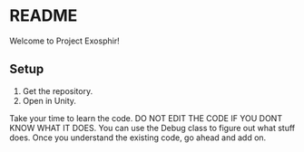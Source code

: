 # README #

Welcome to Project Exosphir!

## Setup ##

1. Get the repository.
2. Open in Unity.

Take your time to learn the code.  DO NOT EDIT THE CODE IF YOU DONT KNOW WHAT IT DOES.  You can use the Debug class to figure out what stuff does.  Once you understand the existing code, go ahead and add on.